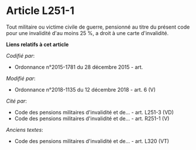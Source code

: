 # Article L251-1

Tout militaire ou victime civile de guerre, pensionné au titre du présent code pour une invalidité d'au moins 25 %, a droit à
une carte d'invalidité.

**Liens relatifs à cet article**

_Codifié par_:

  - Ordonnance n°2015-1781 du 28 décembre 2015 - art.

_Modifié par_:

  - Ordonnance n°2018-1135 du 12 décembre 2018 - art. 6 (V)

_Cité par_:

  - Code des pensions militaires d'invalidité et de... - art. L251-3 (VD)
  - Code des pensions militaires d'invalidité et de... - art. R251-1 (V)

_Anciens textes_:

  - Code des pensions militaires d'invalidité et de... - art. L320 (VT)
